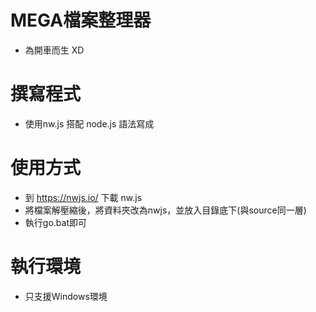 # MEGA檔案整理器
* 為開車而生 XD

# 撰寫程式
* 使用nw.js 搭配 node.js 語法寫成

# 使用方式
* 到 https://nwjs.io/ 下載 nw.js
* 將檔案解壓縮後，將資料夾改為nwjs，並放入目錄底下(與source同一層)
* 執行go.bat即可

# 執行環境
* 只支援Windows環境
